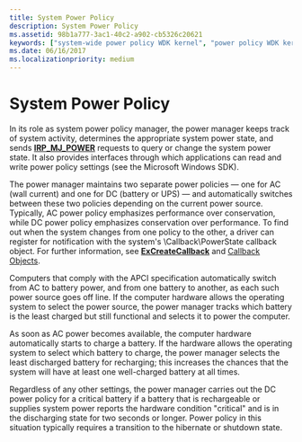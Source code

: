 ```yaml
---
title: System Power Policy
description: System Power Policy
ms.assetid: 98b1a777-3ac1-40c2-a902-cb5326c20621
keywords: ["system-wide power policy WDK kernel", "power policy WDK kernel", "power supply WDK kernel", "system power policy WDK kernel", "AC power WDK kernel", "DC power WDK kernel"]
ms.date: 06/16/2017
ms.localizationpriority: medium
---
```


# System Power Policy





In its role as system power policy manager, the power manager keeps track of system activity, determines the appropriate system power state, and sends [**IRP\_MJ\_POWER**](https://msdn.microsoft.com/library/windows/hardware/ff550784) requests to query or change the system power state. It also provides interfaces through which applications can read and write power policy settings (see the Microsoft Windows SDK).

The power manager maintains two separate power policies — one for AC (wall current) and one for DC (battery or UPS) — and automatically switches between these two policies depending on the current power source. Typically, AC power policy emphasizes performance over conservation, while DC power policy emphasizes conservation over performance. To find out when the system changes from one policy to the other, a driver can register for notification with the system's \\Callback\\PowerState callback object. For further information, see [**ExCreateCallback**](https://msdn.microsoft.com/library/windows/hardware/ff544560) and [Callback Objects](callback-objects.md).

Computers that comply with the APCI specification automatically switch from AC to battery power, and from one battery to another, as each such power source goes off line. If the computer hardware allows the operating system to select the power source, the power manager tracks which battery is the least charged but still functional and selects it to power the computer.

As soon as AC power becomes available, the computer hardware automatically starts to charge a battery. If the hardware allows the operating system to select which battery to charge, the power manager selects the least discharged battery for recharging; this increases the chances that the system will have at least one well-charged battery at all times.

Regardless of any other settings, the power manager carries out the DC power policy for a critical battery if a battery that is rechargeable or supplies system power reports the hardware condition "critical" and is in the discharging state for two seconds or longer. Power policy in this situation typically requires a transition to the hibernate or shutdown state.

 

 




